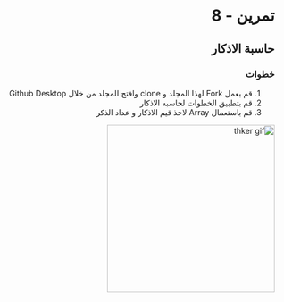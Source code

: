 
<div dir="rtl">

#  تمرين - 8
## حاسبة الاذكار
### خطوات 
1. قم بعمل Fork لهذا المجلد و clone وافتح المجلد من خلال Github Desktop 
2. قم بتطبيق  الخطوات لحاسبه الاذكار
3. قم باستعمال Array لاخذ قيم الاذكار و عداد الذكر
<img width="300" src="./thergif.gif" alt="thker gif"/>





</div>


</div>
